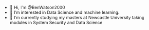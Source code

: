 - 👋 Hi, I’m @BenWatson2000
- 👀 I’m interested in Data Science and machine learning.
- 🌱 I’m currently studying my masters at Newcastle University taking modules in System Security and Data Science
